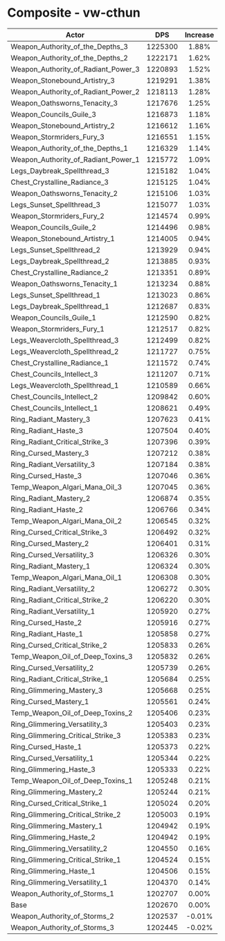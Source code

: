 # Composite - vw-cthun
| Actor | DPS | Increase |
|---|:---:|:---:|
|Weapon_Authority_of_the_Depths_3|1225300|1.88%|
|Weapon_Authority_of_the_Depths_2|1222171|1.62%|
|Weapon_Authority_of_Radiant_Power_3|1220893|1.52%|
|Weapon_Stonebound_Artistry_3|1219291|1.38%|
|Weapon_Authority_of_Radiant_Power_2|1218113|1.28%|
|Weapon_Oathsworns_Tenacity_3|1217676|1.25%|
|Weapon_Councils_Guile_3|1216873|1.18%|
|Weapon_Stonebound_Artistry_2|1216612|1.16%|
|Weapon_Stormriders_Fury_3|1216551|1.15%|
|Weapon_Authority_of_the_Depths_1|1216329|1.14%|
|Weapon_Authority_of_Radiant_Power_1|1215772|1.09%|
|Legs_Daybreak_Spellthread_3|1215182|1.04%|
|Chest_Crystalline_Radiance_3|1215125|1.04%|
|Weapon_Oathsworns_Tenacity_2|1215106|1.03%|
|Legs_Sunset_Spellthread_3|1215077|1.03%|
|Weapon_Stormriders_Fury_2|1214574|0.99%|
|Weapon_Councils_Guile_2|1214496|0.98%|
|Weapon_Stonebound_Artistry_1|1214005|0.94%|
|Legs_Sunset_Spellthread_2|1213929|0.94%|
|Legs_Daybreak_Spellthread_2|1213885|0.93%|
|Chest_Crystalline_Radiance_2|1213351|0.89%|
|Weapon_Oathsworns_Tenacity_1|1213234|0.88%|
|Legs_Sunset_Spellthread_1|1213023|0.86%|
|Legs_Daybreak_Spellthread_1|1212687|0.83%|
|Weapon_Councils_Guile_1|1212590|0.82%|
|Weapon_Stormriders_Fury_1|1212517|0.82%|
|Legs_Weavercloth_Spellthread_3|1212499|0.82%|
|Legs_Weavercloth_Spellthread_2|1211727|0.75%|
|Chest_Crystalline_Radiance_1|1211572|0.74%|
|Chest_Councils_Intellect_3|1211207|0.71%|
|Legs_Weavercloth_Spellthread_1|1210589|0.66%|
|Chest_Councils_Intellect_2|1209842|0.60%|
|Chest_Councils_Intellect_1|1208621|0.49%|
|Ring_Radiant_Mastery_3|1207623|0.41%|
|Ring_Radiant_Haste_3|1207504|0.40%|
|Ring_Radiant_Critical_Strike_3|1207396|0.39%|
|Ring_Cursed_Mastery_3|1207212|0.38%|
|Ring_Radiant_Versatility_3|1207184|0.38%|
|Ring_Cursed_Haste_3|1207046|0.36%|
|Temp_Weapon_Algari_Mana_Oil_3|1207045|0.36%|
|Ring_Radiant_Mastery_2|1206874|0.35%|
|Ring_Radiant_Haste_2|1206766|0.34%|
|Temp_Weapon_Algari_Mana_Oil_2|1206545|0.32%|
|Ring_Cursed_Critical_Strike_3|1206492|0.32%|
|Ring_Cursed_Mastery_2|1206401|0.31%|
|Ring_Cursed_Versatility_3|1206326|0.30%|
|Ring_Radiant_Mastery_1|1206324|0.30%|
|Temp_Weapon_Algari_Mana_Oil_1|1206308|0.30%|
|Ring_Radiant_Versatility_2|1206272|0.30%|
|Ring_Radiant_Critical_Strike_2|1206220|0.30%|
|Ring_Radiant_Versatility_1|1205920|0.27%|
|Ring_Cursed_Haste_2|1205916|0.27%|
|Ring_Radiant_Haste_1|1205858|0.27%|
|Ring_Cursed_Critical_Strike_2|1205833|0.26%|
|Temp_Weapon_Oil_of_Deep_Toxins_3|1205832|0.26%|
|Ring_Cursed_Versatility_2|1205739|0.26%|
|Ring_Radiant_Critical_Strike_1|1205684|0.25%|
|Ring_Glimmering_Mastery_3|1205668|0.25%|
|Ring_Cursed_Mastery_1|1205561|0.24%|
|Temp_Weapon_Oil_of_Deep_Toxins_2|1205406|0.23%|
|Ring_Glimmering_Versatility_3|1205403|0.23%|
|Ring_Glimmering_Critical_Strike_3|1205383|0.23%|
|Ring_Cursed_Haste_1|1205373|0.22%|
|Ring_Cursed_Versatility_1|1205344|0.22%|
|Ring_Glimmering_Haste_3|1205333|0.22%|
|Temp_Weapon_Oil_of_Deep_Toxins_1|1205248|0.21%|
|Ring_Glimmering_Mastery_2|1205244|0.21%|
|Ring_Cursed_Critical_Strike_1|1205024|0.20%|
|Ring_Glimmering_Critical_Strike_2|1205003|0.19%|
|Ring_Glimmering_Mastery_1|1204942|0.19%|
|Ring_Glimmering_Haste_2|1204942|0.19%|
|Ring_Glimmering_Versatility_2|1204550|0.16%|
|Ring_Glimmering_Critical_Strike_1|1204524|0.15%|
|Ring_Glimmering_Haste_1|1204506|0.15%|
|Ring_Glimmering_Versatility_1|1204370|0.14%|
|Weapon_Authority_of_Storms_1|1202707|0.00%|
|Base|1202670|0.00%|
|Weapon_Authority_of_Storms_2|1202537|-0.01%|
|Weapon_Authority_of_Storms_3|1202445|-0.02%|
